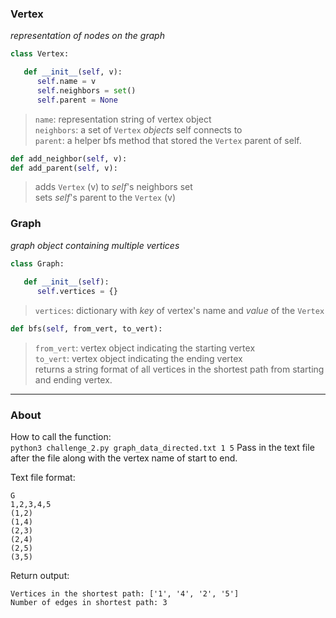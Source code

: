 ### Vertex

*representation of nodes on the graph*


```python
class Vertex:

   def __init__(self, v):
      self.name = v
      self.neighbors = set()
      self.parent = None
```
> `name`: representation string of vertex object\
> `neighbors`: a set of `Vertex` *objects* self connects to\
> `parent`: a helper bfs method that stored the `Vertex` parent of self.


```python
def add_neighbor(self, v):
def add_parent(self, v):
```
> adds `Vertex` (v) to *self*'s neighbors set\
> sets *self*'s parent to the `Vertex` (v)


### Graph

*graph object containing multiple vertices*

```python
class Graph:
   
   def __init__(self):
      self.vertices = {}
```
> `vertices`: dictionary with *key* of vertex's name and *value* of the `Vertex` 


```python
def bfs(self, from_vert, to_vert):
```
> `from_vert`: vertex object indicating the starting vertex\
> `to_vert`: vertex object indicating the ending vertex\
> returns a string format of all vertices in the shortest path from starting and ending vertex.

---

### About

How to call the function:\
`python3 challenge_2.py graph_data_directed.txt 1 5` 
Pass in the text file after the file along with the vertex name of start to end.

Text file format:
```
G
1,2,3,4,5
(1,2)
(1,4)
(2,3)
(2,4)
(2,5)
(3,5)
```

Return output:
```
Vertices in the shortest path: ['1', '4', '2', '5']
Number of edges in shortest path: 3 
```
